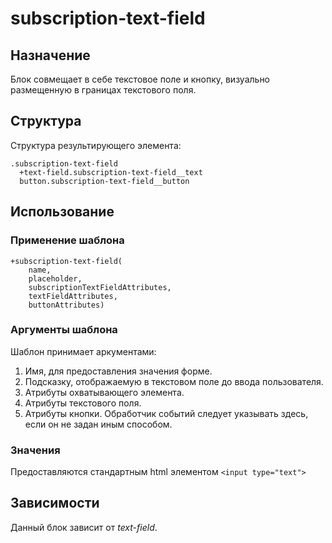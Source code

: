 # subscription-text-field

## Назначение

Блок совмещает в себе текстовое поле и кнопку, визуально размещенную в границах текстового поля.

## Структура

Структура результирующего элемента:

    .subscription-text-field
      +text-field.subscription-text-field__text
      button.subscription-text-field__button

## Использование

### Применение шаблона
    +subscription-text-field(
        name, 
        placeholder, 
        subscriptionTextFieldAttributes,
        textFieldAttributes,
        buttonAttributes)

### Аргументы шаблона

Шаблон принимает аркументами:

1. Имя, для предоставления значения форме.
2. Подсказку, отображаемую в текстовом поле до ввода пользователя.
3. Атрибуты охватывающего элемента.
4. Атрибуты текстового поля.
5. Атрибуты кнопки. Обработчик событий следует указывать здесь, если он не задан иным способом.

### Значения

Предоставляются стандартным html элементом `<input type="text">`

## Зависимости

Данный блок зависит от _text-field_.